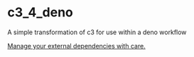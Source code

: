 # c3_4_deno
A simple transformation of c3 for use within a deno workflow

[Manage your external dependencies with care.](https://deno.land/manual/examples/manage_dependencies)
